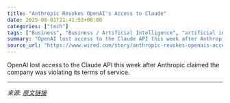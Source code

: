```yaml
---
title: "Anthropic Revokes OpenAI's Access to Claude"
date: 2025-08-01T21:41:53+08:00
categories: ["tech"]
tags: ["Business", "Business / Artificial Intelligence", "artificial intelligence", "algorithms", "Anthropic", "OpenAI", "api", "coding", "Access Denied"]
summary: "OpenAI lost access to the Claude API this week after Anthropic claimed the company was violating its terms of service."
source_url: "https://www.wired.com/story/anthropic-revokes-openais-access-to-claude/"
---
```


OpenAI lost access to the Claude API this week after Anthropic claimed the company was violating its terms of service.

---

*来源: [原文链接](https://www.wired.com/story/anthropic-revokes-openais-access-to-claude/)*
